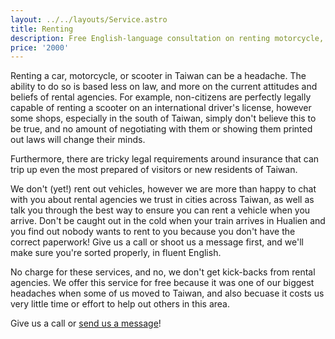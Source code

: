 ```yaml
---
layout: ../../layouts/Service.astro
title: Renting
description: Free English-language consultation on renting motorcycle, scooters, and Cars in Taiwan.
price: '2000'
---
```


Renting a car, motorcycle, or scooter in Taiwan can be a headache. The ability to do so is based
less on law, and more on the current attitudes and beliefs of rental agencies. For example,
non-citizens are perfectly legally capable of renting a scooter on an international driver's license,
however some shops, especially in the south of Taiwan, simply don't believe this to be true, and no
amount of negotiating with them or showing them printed out laws will change their minds.

Furthermore, there are tricky legal requirements around insurance that can trip up even the most
prepared of visitors or new residents of Taiwan.

We don't (yet!) rent out vehicles, however we are more than happy to chat with you about rental
agencies we trust in cities across Taiwan, as well as talk you through the best way to ensure you
can rent a vehicle when you arrive. Don't be caught out in the cold when your train arrives in Hualien
and you find out nobody wants to rent to you because you don't have the correct paperwork! Give us a call
or shoot us a message first, and we'll make sure you're sorted properly, in fluent English.

No charge for these services, and no, we don't get kick-backs from rental agencies. We offer this service for
free because it was one of our biggest headaches when some of us moved to Taiwan, and also
becuase it costs us very little time or effort to help out others in this area.

Give us a call or [send us a message](/about/contact)!
